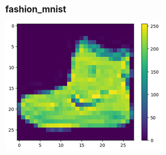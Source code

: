 # fashion_mnist

![Image alt](https://github.com/kibbbercat/fashion_mnist/raw/master/img/output.png)
